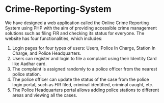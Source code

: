 # Crime-Reporting-System

We have designed a web application called the Online Crime Reporting System using PHP with the aim of providing accessible crime management solutions such as filing FIR and checking its status for everyone. The website has four functionalities, which includes:

1. Login pages for four types of users: Users, Police In Charge, Station In Charge, and Police Headquarters.
2. Users can register and login to file a complaint using their Identity Card like Aadhar card.
3. The complaint is assigned randomly to a police officer from the nearest police station.
4. The police officer can update the status of the case from the police login portal, such as FIR filed, criminal identified, criminal caught, etc.
6. The Police Headquarters portal allows adding police stations to different areas and viewing all the cases.
